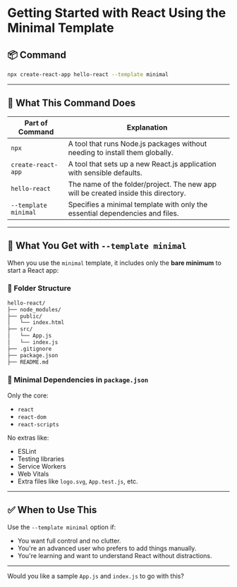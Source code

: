 # Getting Started with React Using the Minimal Template

## 📦 Command

```bash
npx create-react-app hello-react --template minimal
```

---

## 🧠 What This Command Does

| Part of Command      | Explanation                                                                        |
| -------------------- | ---------------------------------------------------------------------------------- |
| `npx`                | A tool that runs Node.js packages without needing to install them globally.        |
| `create-react-app`   | A tool that sets up a new React.js application with sensible defaults.             |
| `hello-react`        | The name of the folder/project. The new app will be created inside this directory. |
| `--template minimal` | Specifies a minimal template with only the essential dependencies and files.       |

---

## 📁 What You Get with `--template minimal`

When you use the `minimal` template, it includes only the **bare minimum** to start a React app:

### 🔹 Folder Structure
```bash
hello-react/
├── node_modules/
├── public/
│   └── index.html
├── src/
│   └── App.js
│   └── index.js
├── .gitignore
├── package.json
├── README.md
```

### 🔹 Minimal Dependencies in `package.json`
Only the core:
- `react`
- `react-dom`
- `react-scripts`

No extras like:
- ESLint
- Testing libraries
- Service Workers
- Web Vitals
- Extra files like `logo.svg`, `App.test.js`, etc.

---

## ✅ When to Use This

Use the `--template minimal` option if:
- You want full control and no clutter.
- You're an advanced user who prefers to add things manually.
- You're learning and want to understand React without distractions.

---

Would you like a sample `App.js` and `index.js` to go with this?